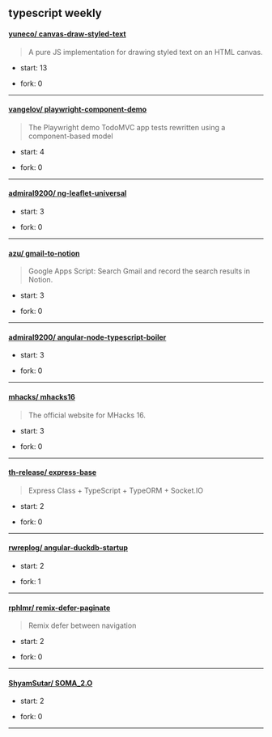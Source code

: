 ## typescript weekly

#### [yuneco/ canvas-draw-styled-text](https://github.com/yuneco/canvas-draw-styled-text)
>  A pure JS implementation for drawing styled text on an HTML canvas.
+ start: 13
+ fork: 0
---
#### [vangelov/ playwright-component-demo](https://github.com/vangelov/playwright-component-demo)
>  The Playwright demo TodoMVC app tests rewritten using a component-based model
+ start: 4
+ fork: 0
---
#### [admiral9200/ ng-leaflet-universal](https://github.com/admiral9200/ng-leaflet-universal)
>  
+ start: 3
+ fork: 0
---
#### [azu/ gmail-to-notion](https://github.com/azu/gmail-to-notion)
>  Google Apps Script: Search Gmail and record the search results in Notion.
+ start: 3
+ fork: 0
---
#### [admiral9200/ angular-node-typescript-boiler](https://github.com/admiral9200/angular-node-typescript-boiler)
>  
+ start: 3
+ fork: 0
---
#### [mhacks/ mhacks16](https://github.com/mhacks/mhacks16)
>  The official website for MHacks 16.
+ start: 3
+ fork: 0
---
#### [th-release/ express-base](https://github.com/th-release/express-base)
>  Express Class + TypeScript + TypeORM + Socket.IO
+ start: 2
+ fork: 0
---
#### [rwreplog/ angular-duckdb-startup](https://github.com/rwreplog/angular-duckdb-startup)
>  
+ start: 2
+ fork: 1
---
#### [rphlmr/ remix-defer-paginate](https://github.com/rphlmr/remix-defer-paginate)
>  Remix defer between navigation
+ start: 2
+ fork: 0
---
#### [ShyamSutar/ SOMA_2.O](https://github.com/ShyamSutar/SOMA_2.O)
>  
+ start: 2
+ fork: 0
---